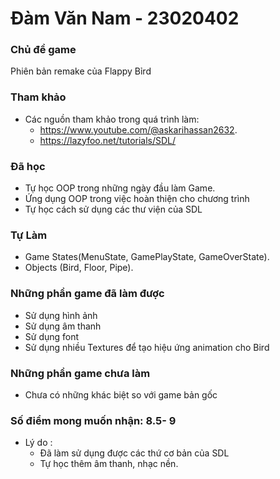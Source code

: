 # Đàm Văn Nam - 23020402

### Chủ đề game

Phiên bản remake của Flappy Bỉrd

### Tham khảo
- Các nguồn tham khảo trong quá trình làm:
    + https://www.youtube.com/@askarihassan2632.
    + https://lazyfoo.net/tutorials/SDL/
### Đã học
- Tự học OOP trong những ngày đầu làm Game.
- Ứng dụng OOP trong việc hoàn thiện cho chương trình 
- Tự học cách sử dụng các thư viện của SDL
### Tự Làm
  - Game States(MenuState, GamePlayState, GameOverState).
  - Objects (Bird, Floor, Pipe).
### Những phần game đã làm được
  - Sử dụng hình ảnh
  - Sử dụng âm thanh
  - Sử dụng font 
  - Sử dụng nhiều Textures để tạo hiệu ứng animation cho Bird
### Những phần game chưa làm
  - Chưa có những khác biệt so với game bản gốc 

### Số điểm mong muốn nhận: 8.5- 9
- Lý do :
  + Đã làm sử dụng được các thứ cơ bản của SDL
  + Tự học thêm âm thanh, nhạc nền.
